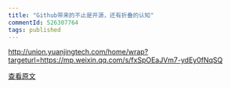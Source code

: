 ```yaml
---
title: "Github带来的不止是开源，还有折叠的认知"
commentId: 526307764
tags: published
---
```


http://union.yuanjingtech.com/home/wrap?targeturl=https://mp.weixin.qq.com/s/fxSpOEaJVm7-ydEy0fNqSQ
    
[查看原文](https://github.com/lotosbin/lotosbin.github.io/issues/113)
    